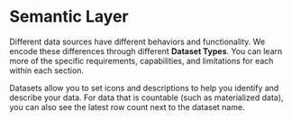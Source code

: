 # Semantic Layer

Different data sources have different behaviors and functionality. We encode these differences through different **Dataset Types**. You can learn more of the specific requirements, capabilities, and limitations for each within each section.

Datasets allow you to set icons and descriptions to help you identify and describe your data. For data that is countable (such as materialized data), you can also see the latest row count next to the dataset name.
